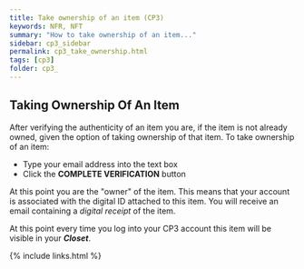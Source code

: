 ```yaml
---
title: Take ownership of an item (CP3)
keywords: NFR, NFT
summary: "How to take ownership of an item..."
sidebar: cp3_sidebar
permalink: cp3_take_ownership.html
tags: [cp3]
folder: cp3_
---
```


## Taking Ownership Of An Item

After verifying the authenticity of an item you are, if the item is not already owned, given the option of taking ownership of that item.  To take ownership of an item:

* Type your email address into the text box
* Click the **COMPLETE VERIFICATION** button

At this point you are the "owner" of the item.  This means that your account is associated with the digital ID attached to this item.  You will receive an email containing a _digital receipt_ of the item. 

At this point every time you log into your CP3 account this item will be visible in your ***Closet***.

{% include links.html %}
